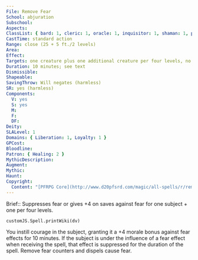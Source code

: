 ```yaml
---
File: Remove Fear
School: abjuration
Subschool: 
Aspects: 
ClassList: { bard: 1, cleric: 1, oracle: 1, inquisitor: 1, shaman: 1, psychic: 1, mesmerist: 1, spiritualist: 1, medium: 1 }
CastTime: standard action
Range: close (25 + 5 ft./2 levels)
Area: 
Effect: 
Targets: one creature plus one additional creature per four levels, no two of which can be more than 30 ft. apart
Duration: 10 minutes; see text
Dismissible: 
Shapeable: 
SavingThrow: Will negates (harmless)
SR: yes (harmless)
Components:
  V: yes
  S: yes
  M: 
  F: 
  DF: 
Deity: 
SLALevel: 1
Domains: { Liberation: 1, Loyalty: 1 }
GPCost: 
Bloodline: 
Patron: { Healing: 2 }
MythicDescription: 
Augment: 
Mythic: 
Haunt: 
Copyright:
  Content: "[PFRPG Core](http://www.d20pfsrd.com/magic/all-spells/r/remove-fear)"
---
```

Brief:: Suppresses fear or gives +4 on saves against fear for one subject + one per four levels.

```dataviewjs
customJS.Spell.printWiki(dv)
```

You instill courage in the subject, granting it a +4 morale bonus against fear effects for 10 minutes. If the subject is under the influence of a fear effect when receiving the spell, that effect is suppressed for the duration of the spell.  Remove fear counters and dispels cause fear.
